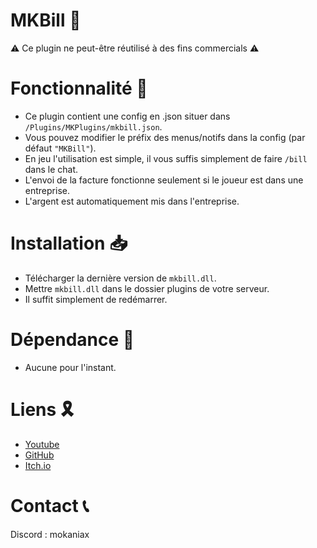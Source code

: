 # MKBill 🧾
⚠ Ce plugin ne peut-être réutilisé à des fins commercials ⚠
# Fonctionnalité 🧰
- Ce plugin contient une config en .json situer dans `/Plugins/MKPlugins/mkbill.json`.
- Vous pouvez modifier le préfix des menus/notifs dans la config (par défaut `"MKBill"`).
- En jeu l'utilisation est simple, il vous suffis simplement de faire `/bill` dans le chat.
- L'envoi de la facture fonctionne seulement si le joueur est dans une entreprise.
- L'argent est automatiquement mis dans l'entreprise.
# Installation 📥
- Télécharger la dernière version de `mkbill.dll`.
- Mettre `mkbill.dll` dans le dossier plugins de votre serveur.
- Il suffit simplement de redémarrer.
# Dépendance 📜
- Aucune pour l'instant.
# Liens 🎗
- [Youtube](https://www.youtube.com/@mokaniax/videos)
- [GitHub](https://github.com/MokaNiax)
- [Itch.io](https://mokaniax.itch.io)
# Contact 📞
Discord : mokaniax
